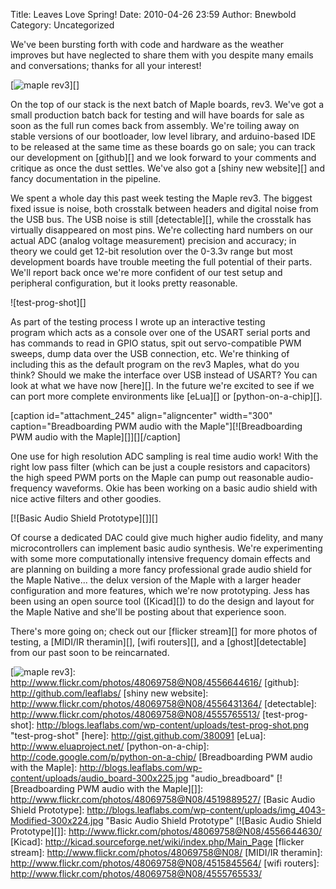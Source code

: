 Title: Leaves Love Spring!
Date: 2010-04-26 23:59
Author: Bnewbold
Category: Uncategorized

We've been bursting forth with code and hardware as the weather
improves but have neglected to share them with you despite many emails
and conversations; thanks for all your interest!

[![maple rev3][]][]

On the top of our stack is the next batch of Maple boards, rev3. We've
got a small production batch back for testing and will have boards for
sale as soon as the full run comes back from assembly. We're toiling
away on stable versions of our bootloader, low level library, and
arduino-based IDE to be released at the same time as these boards go on
sale; you can track our development on [github][] and we look forward to
your comments and critique as once the dust settles. We've also got
a [shiny new website][] and fancy documentation in the pipeline.

We spent a whole day this past week testing the Maple rev3. The biggest
fixed issue is noise, both crosstalk between headers and digital noise
from the USB bus. The USB noise is still [detectable][], while the
crosstalk has virtually disappeared on most pins. We're collecting hard
numbers on our actual ADC (analog voltage measurement) precision and
accuracy; in theory we could get 12-bit resolution over the 0-3.3v range
but most development boards have trouble meeting the full potential of
their parts. We'll report back once we're more confident of our test
setup and peripheral configuration, but it looks pretty reasonable.

![test-prog-shot][]

As part of the testing process I wrote up an interactive testing
program which acts as a console over one of the USART serial ports and
has commands to read in GPIO status, spit out servo-compatible PWM
sweeps, dump data over the USB connection, etc. We're thinking of
including this as the default program on the rev3 Maples, what do you
think? Should we make the interface over USB instead of USART? You can
look at what we have now [here][]. In the future we're excited to see if
we can port more complete environments like [eLua][] or
[python-on-a-chip][].

[caption id="attachment\_245" align="aligncenter" width="300"
caption="Breadboarding PWM audio with the Maple"][![Breadboarding PWM
audio with the Maple][]][][/caption]

One use for high resolution ADC sampling is real time audio work! With
the right low pass filter (which can be just a couple resistors and
capacitors) the high speed PWM ports on the Maple can pump out
reasonable audio-frequency waveforms. Okie has been working on a basic
audio shield with nice active filters and other goodies.

[![Basic Audio Shield Prototype][]][]

Of course a dedicated DAC could give much higher audio fidelity, and
many microcontrollers can implement basic audio synthesis. We're
experimenting with some more computationally intensive frequency domain
effects and are planning on building a more fancy professional grade
audio shield for the Maple Native... the delux version of the Maple with
a larger header configuration and more features, which we're now
prototyping. Jess has been using an open source tool ([Kicad][]) to do
the design and layout for the Maple Native and she'll be posting about
that experience soon.

There's more going on; check out our [flicker stream][] for more photos
of testing, a [MIDI/IR theramin][], [wifi routers][], and a
[ghost][detectable] from our past soon to be reincarnated.

  [maple rev3]: http://blogs.leaflabs.com/wp-content/uploads/img_4044-Modified-300x207.jpg
    "maple rev3"
  [![maple rev3][]]: http://www.flickr.com/photos/48069758@N08/4556644616/
  [github]: http://github.com/leaflabs/
  [shiny new website]: http://www.flickr.com/photos/48069758@N08/4556431364/
  [detectable]: http://www.flickr.com/photos/48069758@N08/4555765513/
  [test-prog-shot]: http://blogs.leaflabs.com/wp-content/uploads/test-prog-shot.png
    "test-prog-shot"
  [here]: http://gist.github.com/380091
  [eLua]: http://www.eluaproject.net/
  [python-on-a-chip]: http://code.google.com/p/python-on-a-chip/
  [Breadboarding PWM audio with the Maple]: http://blogs.leaflabs.com/wp-content/uploads/audio_board-300x225.jpg
    "audio_breadboard"
  [![Breadboarding PWM audio with the Maple][]]: http://www.flickr.com/photos/48069758@N08/4519889527/
  [Basic Audio Shield Prototype]: http://blogs.leaflabs.com/wp-content/uploads/img_4043-Modified-300x224.jpg
    "Basic Audio Shield Prototype"
  [![Basic Audio Shield Prototype][]]: http://www.flickr.com/photos/48069758@N08/4556644630/
  [Kicad]: http://kicad.sourceforge.net/wiki/index.php/Main_Page
  [flicker stream]: http://www.flickr.com/photos/48069758@N08/
  [MIDI/IR theramin]: http://www.flickr.com/photos/48069758@N08/4515845564/
  [wifi routers]: http://www.flickr.com/photos/48069758@N08/4555765533/
